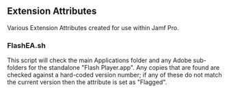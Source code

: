 ## Extension Attributes

Various Extension Attributes created for use within Jamf Pro.

### FlashEA.sh
This script will check the main Applications folder and any Adobe sub-folders for the standalone "Flash Player.app". Any copies that are found are checked against a hard-coded version number; if any of these do not match the current version then the attribute is set as "Flagged".
